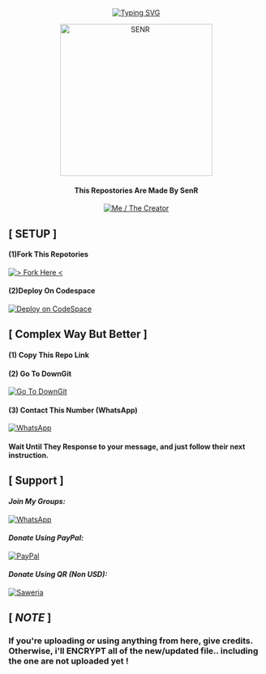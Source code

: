 <div align="center">
<a href="https://git.io/typing-svg"><img src="https://readme-typing-svg.demolab.com?font=Kanit&size=35&duration=3000&pause=500&color=000000&background=8DBDC400&center=true&vCenter=true&random=false&width=435&lines=This+Repo+Was;Made+By+SenRyhn;or+SenR...;%3AD" alt="Typing SVG" /></a>

<p align="center">  
  <a href="https://github.com/SenRyhn"><img alt=SENR height="300" src="https://telegra.ph/file/67740444a10585f56ff12.jpg"></a> 
  
#### This Repostories Are Made By SenR
  <a href="https://github.com/SenRyhn"><img title="Me / The Creator" src="https://img.shields.io/badge/Visit Me-h?color=black&style=for-the-badge&logo=GitHub"></a>
## 
##  
<dif align="left">
  
## [ SETUP ]
#### (1)Fork This Repotories
<a href="https://github.com/SenRyhn/SenStore---Whatsapp-Bot/fork"><img title="> Fork Here <" src="https://img.shields.io/badge/> Fork Here <-h?color=black&style=for-the-badge&logo=stackshare"></a>

#### (2)Deploy On Codespace
<a href="https://github.com/codespaces/new"><img title="Deploy on CodeSpace" src="https://img.shields.io/badge/DEPLOY CODESPACE-h?color=black&style=for-the-badge&logo=visualstudiocode"></a>
##

##  
## [ Complex Way But Better ]
#### (1) Copy This Repo Link
#### (2) Go To DownGit
<a href="https://downgit.github.io/#/home"><img title="Go To DownGit" src="https://img.shields.io/badge/Go%20To%20DownGit-h?color=black&style=for-the-badge&logo=GitHub"></a>
#### (3) Contact This Number (WhatsApp)
<a href="https://wa.me/62895617480503?text=Hey+I+Want+To+Buy+Bot+WhatsApp+Panel.+So,+Give+Me+The+Price+List.+"><img title="WhatsApp" src="https://img.shields.io/badge/WhatsApp-h?color=black&style=for-the-badge&logo=WhatsApp"></a>
#### Wait Until They Response to your message, and just follow their next instruction.
##

##
## [ Support ]

#### *Join My Groups:*
<a href="https://chat.whatsapp.com/FCHvxQ7YcAsKZgASUsaNba"><img title="WhatsApp" src="https://img.shields.io/badge/My%20Community-h?color=black&style=for-the-badge&logo=WhatsApp"></a>

#### *Donate Using PayPal:*
<a href="https://paypal.me/SenRyhn?country.x=ID&locale.x=id_ID"><img title="PayPal" src="https://img.shields.io/badge/Use%20PayPal-h?color=black&style=for-the-badge&logo=PayPal"></a>

#### *Donate Using QR (Non USD):*
<a href="https://saweria.co/SenR"><img title="Saweria" src="https://img.shields.io/badge/Scan%20QR To Pay-h?color=black&style=for-the-badge&logo=BitCoin"></a>
## 

## 
## [ *NOTE* ]
### If you're uploading or using anything from here, give credits. Otherwise, i'll ENCRYPT all of the new/updated file.. including the one are not uploaded yet !
